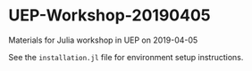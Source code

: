 # UEP-Workshop-20190405
Materials for Julia workshop in UEP on 2019-04-05

See the `installation.jl` file for environment setup instructions.

